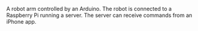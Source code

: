 A robot arm controlled by an Arduino.
The robot is connected to a Raspberry Pi running a server.
The server can receive commands from an iPhone app.